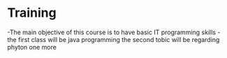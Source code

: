 # Training
-The main objective of this course is to have basic IT programming skills
-the first class will be java programming
the second tobic will be regarding phyton
one more
